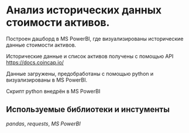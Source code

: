 # Анализ исторических данных стоимости активов.
Построен дашборд в MS PowerBI, где визуализированы исторические данные стоимости активов.

Исторические данные и список активов получены с помощью API https://docs.coincap.io/ 

Данные загружены, предобработаны с помощью python и визуализированы в MS PowerBI.

Скрипт python внедрён в MS PowerBI
## Используемые библиотеки и инстументы
*pandas*, *requests*, *MS PowerBI*
